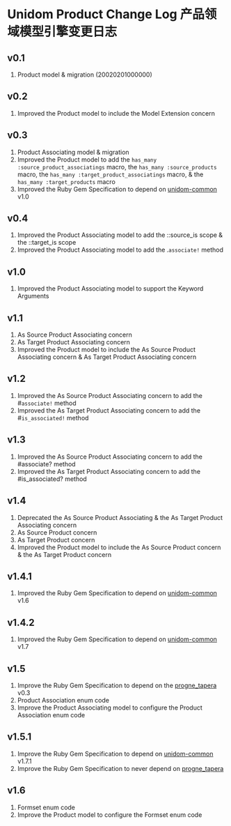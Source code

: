 # Unidom Product Change Log 产品领域模型引擎变更日志

## v0.1
1. Product model & migration (20020201000000)

## v0.2
1. Improved the Product model to include the Model Extension concern

## v0.3
1. Product Associating model & migration
2. Improved the Product model to add the ``has_many :source_product_associatings`` macro, the ``has_many :source_products`` macro, the ``has_many :target_product_associatings`` macro, & the ``has_many :target_products`` macro
3. Improved the Ruby Gem Specification to depend on [unidom-common](https://github.com/topbitdu/unidom-common) v1.0

## v0.4
1. Improved the Product Associating model to add the ::source_is scope & the ::target_is scope
2. Improved the Product Associating model to add the .``associate!`` method

## v1.0
1. Improved the Product Associating model to support the Keyword Arguments

## v1.1
1. As Source Product Associating concern
2. As Target Product Associating concern
3. Improved the Product model to include the As Source Product Associating concern & As Target Product Associating concern

## v1.2
1. Improved the As Source Product Associating concern to add the #``associate!`` method
2. Improved the As Target Product Associating concern to add the #``is_associated!`` method

## v1.3
1. Improved the As Source Product Associating concern to add the #associate? method
2. Improved the As Target Product Associating concern to add the #is_associated? method

## v1.4
1. Deprecated the As Source Product Associating & the As Target Product Associating concern
2. As Source Product concern
3. As Target Product concern
4. Improved the Product model to include the As Source Product concern & the As Target Product concern

## v1.4.1
1. Improved the Ruby Gem Specification to depend on [unidom-common](https://github.com/topbitdu/unidom-common) v1.6

## v1.4.2
1. Improved the Ruby Gem Specification to depend on [unidom-common](https://github.com/topbitdu/unidom-common) v1.7

## v1.5
1. Improve the Ruby Gem Specification to depend on the [progne_tapera](https://github.com/topbitdu/progne_tapera) v0.3
2. Product Association enum code
3. Improve the Product Associating model to configure the Product Association enum code

## v1.5.1
1. Improve the Ruby Gem Specification to depend on [unidom-common](https://github.com/topbitdu/unidom-common) v1.7.1
2. Improve the Ruby Gem Specification to never depend on [progne_tapera](https://github.com/topbitdu/progne_tapera)

## v1.6
1. Formset enum code
2. Improve the Product model to configure the Formset enum code
